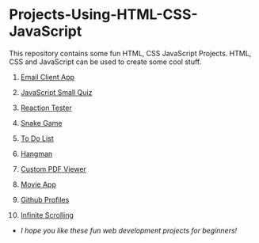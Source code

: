 # Projects-Using-HTML-CSS-JavaScript
This repository contains some fun HTML, CSS JavaScript Projects. HTML, CSS and JavaScript can be used to create some cool stuff.

1. [Email Client App](https://github.com/gauriruhal/Projects-Using-HTML-CSS-JavaScript/tree/main/Email-Client-App)

2. [JavaScript Small Quiz](https://github.com/gauriruhal/Projects-Using-HTML-CSS-JavaScript/tree/main/JavaScript%20Small%20Quiz)

3. [Reaction Tester](https://github.com/gauriruhal/Projects-Using-HTML-CSS-JavaScript/tree/main/Reaction%20Tester)

4. [Snake Game](https://github.com/gauriruhal/Projects-Using-HTML-CSS-JavaScript/tree/main/Snake%20Game)

5. [To Do List](https://github.com/gauriruhal/Projects-Using-HTML-CSS-JavaScript/tree/main/To%20Do%20List)

6. [Hangman](https://github.com/gauriruhal/Projects-Using-HTML-CSS-JavaScript/tree/main/Hangman)

7. [Custom PDF Viewer](https://github.com/gauriruhal/Projects-Using-HTML-CSS-JavaScript/tree/main/Custom%20PDF%20Viewer)

8. [Movie App](https://github.com/gauriruhal/Projects-Using-HTML-CSS-JavaScript/tree/main/Movie%20App)

9. [Github Profiles](https://github.com/gauriruhal/Projects-Using-HTML-CSS-JavaScript/tree/main/github-profiles)

10. [Infinite Scrolling](https://github.com/gauriruhal/Front-end-Projects/tree/main/Infinite_Scrolling)


* *I hope you like these fun web development projects for beginners!*
